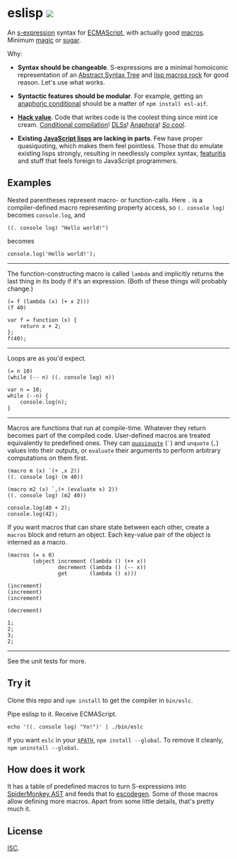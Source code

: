 # eslisp [![](https://img.shields.io/badge/api-unstable-red.svg?style=flat-square)][1]

An [s-expression][2] syntax for [ECMAScript][3], with actually good
[macros][4].  Minimum [magic][5] or [sugar][6].

Why:

-   **Syntax should be changeable**.  S-expressions are a minimal homoiconic
    representation of an [Abstract Syntax Tree][7] and [lisp macros rock][8]
    for good reason.  Let's use what works.

-   **Syntactic features should be modular**.  For example, getting an
    [anaphoric conditional][9] should be a matter of `npm install esl-aif`.

-   **[Hack value][10]**.  Code that writes code is the coolest thing since
    mint ice cream.  [Conditional compilation][11]!  [DLSs][12]!
    [Anaphora][13]!  [*So cool*][14].

-   **Existing [JavaScript lisps][15] are lacking in parts**.  Few have proper
    quasiquoting, which makes them feel pointless.  Those that do emulate
    existing lisps strongly, resulting in needlessly complex syntax,
    [featuritis][16] and stuff that feels foreign to JavaScript programmers.

## Examples

<!-- !test program ./bin/eslc | head -c -1 -->

Nested parentheses represent macro- or function-calls.  Here `.` is a
compiler-defined macro representing property access, so `(. console log)`
becomes `console.log`, and

<!-- !test in initial -->

    ((. console log) "Hello world!")

becomes

<!-- !test out initial -->

    console.log('Hello world!');

* * *

The function-constructing macro is called `lambda` and implicitly returns the
last thing in its body if it's an expression.  (Both of these things will
probably change.)

<!-- !test in func and call -->

    (= f (lambda (x) (+ x 2)))
    (f 40)

<!-- !test out func and call -->

    var f = function (x) {
        return x + 2;
    };
    f(40);

* * *

Loops are as you'd expect.

<!-- !test in while loop -->

    (= n 10)
    (while (-- n) ((. console log) n))

<!-- !test out while loop -->

    var n = 10;
    while (--n) {
        console.log(n);
    }

* * *

Macros are functions that run at compile-time.  Whatever they return becomes
part of the compiled code.  User-defined macros are treated equivalently to
predefined ones.  They can [`quasiquote`][17] (`` ` ``) and `unquote` (`,`)
values into their outputs, or `evaluate` their arguments to perform arbitrary
computations on them first.

<!-- !test in macro and call -->

    (macro m (x) `(+ ,x 2))
    ((. console log) (m 40))

    (macro m2 (x) `,(+ (evaluate x) 2))
    ((. console log) (m2 40))

<!-- !test out macro and call -->

    console.log(40 + 2);
    console.log(42);

If you want macros that can share state between each other, create a `macros`
block and return an object.  Each key-value pair of the object is interned as a
macro.

<!-- !test in macros block -->

    (macros (= x 0)
            (object increment (lambda () (++ x))
                    decrement (lambda () (-- x))
                    get       (lambda () x)))

    (increment)
    (increment)
    (increment)

    (decrement)

<!-- !test out macros block -->

    1;
    2;
    3;
    2;

* * *

See the unit tests for more.

## Try it

Clone this repo and `npm install` to get the compiler in `bin/eslc`.

Pipe eslisp to it. Receive ECMAScript.

    echo '((. console log) "Yo!")' | ./bin/eslc

If you want `eslc` in your [`$PATH`][18], `npm install --global`.  To remove it
cleanly, `npm uninstall --global`.

## How does it work

It has a table of predefined macros to turn S-expressions into [SpiderMonkey
AST][19] and feeds that to [escodegen][20].  Some of those macros allow
defining more macros.  Apart from some little details, that's pretty much it.

## License

[ISC][21].

[1]: http://semver.org/
[2]: https://en.wikipedia.org/wiki/S-expression
[3]: http://en.wikipedia.org/wiki/ECMAScript
[4]: http://stackoverflow.com/questions/267862/what-makes-lisp-macros-so-special
[5]: http://www.catb.org/jargon/html/M/magic.html
[6]: http://en.wikipedia.org/wiki/Syntactic_sugar
[7]: http://en.wikipedia.org/wiki/Abstract_syntax_tree
[8]: http://blog.rongarret.info/2015/05/why-lisp.html
[9]: https://en.wikipedia.org/wiki/Anaphoric_macro
[10]: http://www.catb.org/jargon/html/H/hack-value.html
[11]: http://en.wikipedia.org/wiki/Conditional_compilation
[12]: http://en.wikipedia.org/wiki/Domain-specific_language
[13]: http://en.wikipedia.org/wiki/Anaphoric_macro
[14]: http://c2.com/cgi/wiki?LispMacro
[15]: http://ceaude.twoticketsplease.de/js-lisps.html
[16]: http://en.wikipedia.org/wiki/Feature_creep
[17]: http://axisofeval.blogspot.co.uk/2013/04/a-quasiquote-i-can-understand.html
[18]: http://en.wikipedia.org/wiki/PATH_(variable)
[19]: https://developer.mozilla.org/en-US/docs/Mozilla/Projects/SpiderMonkey/Parser_API
[20]: https://github.com/estools/escodegen
[21]: http://opensource.org/licenses/ISC
